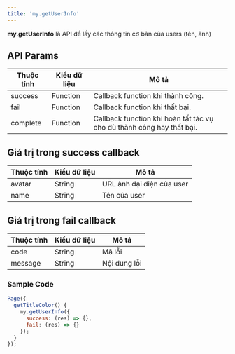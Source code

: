 ```yaml
---
title: 'my.getUserInfo'
---
```


**my.getUserInfo** là API để lấy các thông tin cơ bản của users (tên, ảnh)
## API Params

| Thuộc tính | Kiểu dữ liệu | Mô tả                                                                 |
| ---------- | ------------ | --------------------------------------------------------------------- |
| success    | Function     | Callback function khi thành công.                                     |
| fail       | Function     | Callback function khi thất bại.                                       |
| complete   | Function     | Callback function khi hoàn tất tác vụ cho dù thành công hay thất bại. |

## Giá trị trong success callback

| Thuộc tính | Kiểu dữ liệu | Mô tả                     |
| ---------- | ------------ | ------------------------- |
| avatar     | String       | URL ảnh đại diện của user |
| name       | String       | Tên của user              |

## Giá trị trong fail callback

| Thuộc tính | Kiểu dữ liệu | Mô tả        |
| ---------- | ------------ | ------------ |
| code       | String       | Mã lỗi       |
| message    | String       | Nội dung lỗi |

### Sample Code

```js
Page({
  getTitleColor() {
    my.getUserInfo({
      success: (res) => {},
      fail: (res) => {}
    });
  }
});
```

